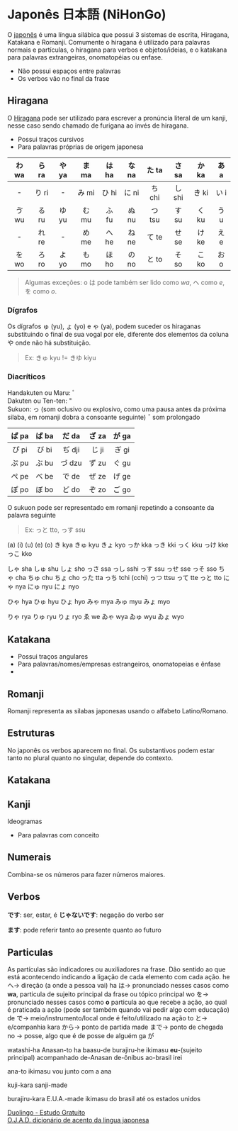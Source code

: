 # Japonês 日本語 (NiHonGo)

O [japonês](https://pt.wikipedia.org/wiki/L%C3%ADngua_japonesa) é uma língua silábica que possui 3 sistemas de escrita, Hiragana, Katakana e Romanji.
Comumente o hiragana é utilizado para palavras normais e partículas, o hiragana para verbos e objetos/ideias, e o katakana para palavras extrangeiras, onomatopéias ou enfase.

- Não possui espaços entre palavras
- Os verbos vão no final da frase

## Hiragana

O [Hiragana](https://pt.wikipedia.org/wiki/Hiragana) pode ser utilizado para escrever a pronúncia literal de um kanji, nesse caso sendo chamado de furigana ao invés de hiragana.
- Possui traços cursivos
- Para palavras próprias de origem japonesa

| わ wa | ら ra | や ya | ま ma | は ha | な na | た ta  | さ sa  | か ka | あ a |
| :---: | :---: | :---: | :---: | :---: | :---: | :----: | :----: | :---: | :--: |
|   -   | り ri |   -   | み mi | ひ hi | に ni | ち chi | し shi | き ki | い i |
| ゔ wu | る ru | ゆ yu | む mu | ふ fu | ぬ nu | つ tsu | す su  | く ku | う u |
|   -   | れ re |   -   | め me | へ he | ね ne | て te  | せ se  | け ke | え e |
| を wo | ろ ro | よ yo | も mo | ほ ho | の no | と to  | そ so  | こ ko | お o |

> Algumas exceções: o は pode também ser lido como _wa_, へ como _e_, を como _o_.

### Dígrafos

Os dígrafos ゅ (yu), ょ (yo) e ゃ (ya), podem suceder os hiraganas substituindo o final de sua vogal por ele, diferente dos elementos da coluna や onde não há substituição.

> Ex: きゅ kyu != きゆ kiyu

### Diacríticos

Handakuten ou Maru: ゜  
Dakuten ou Ten-ten: "  
Sukuon: っ (som oclusivo ou explosivo, como uma pausa antes da próxima silaba, em romanji dobra a consoante seguinte)
¯ som prolongado

| ぱ pa | ば ba | だ da  | ざ za | が ga |
| :---: | :---: | :---: | :---: | :---: |
| ぴ pi | び bi | ぢ dji | じ ji | ぎ gi |
| ぷ pu | ぶ bu | づ dzu | ず zu | ぐ gu |
| ぺ pe | べ be | で de  | ぜ ze | げ ge |
| ぽ po | ぼ bo | ど do  | ぞ zo | ご go |

O sukuon pode ser representado em romanji repetindo a consoante da palavra seguinte

> Ex: っと tto, っす ssu

(a) (i) (u) (e) (o)
き kya きゅ kyu きょ kyo っか kka っき kki っく kku っけ kke っこ kko

しゃ sha しゅ shu しょ sho っさ ssa っし sshi っす ssu っせ sse っそ sso
ちゃ cha ちゅ chu ちょ cho った tta っち tchi (cchi) っつ ttsu って tte っと tto
にゃ nya にゅ nyu にょ nyo

ひゃ hya ひゅ hyu ひょ hyo
みゃ mya みゅ myu みょ myo

りゃ rya りゅ ryu りょ ryo
ゑ we ゐゃ wya ゐゅ wyu ゐょ wyo

## Katakana
- Possui traços angulares
- Para palavras/nomes/empresas estrangeiros, onomatopeias e ênfase
- 



## Romanji

Romanji representa as silabas japonesas usando o alfabeto Latino/Romano.

## Estruturas

No japonês os verbos aparecem no final.
Os substantivos podem estar tanto no plural quanto no singular, depende do contexto.

## Katakana

## Kanji
Ideogramas
- Para palavras com conceito

## Numerais
Combina-se os números para fazer números maiores.

## Verbos

**です**: ser, estar, é
**じゃないです**: negação do verbo ser

**ます**: pode referir tanto ao presente quanto ao futuro

## Particulas

As partículas são indicadores ou auxiliadores na frase. Dão sentido ao que está acontecendo indicando a ligação de cada elemento com cada ação.
he へ-> direção (a onde a pessoa vai)
ha は-> pronunciado nesses casos como **wa**, particula de sujeito principal da frase ou tópico principal
wo を-> pronunciado nesses casos como **o** particula ao que recebe a ação, ao qual é praticada a ação (pode ser também quando vai pedir algo com educação)
de で-> meio/instrumento/local onde é feito/utilizado na ação
to と-> e/companhia
kara から-> ponto de partida
made まで-> ponto de chegada
no -> posse, algo que é de posse de alguém
ga が

watashi-ha Anasan-to ha baasu-de burajiru-he ikimasu
**eu**-(sujeito principal) acompanhado de-Anasan de-ônibus ao-brasil irei

ana-to ikimasu
vou junto com a ana

kuji-kara sanji-made

burajiru-kara E.U.A.-made ikimasu
do brasil até os estados unidos

[Duolingo - Estudo Gratuito](https://pt.duolingo.com/)  
[O.J.A.D. dicionário de acento da lingua japonesa](https://www.gavo.t.u-tokyo.ac.jp/ojad/)
